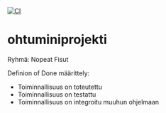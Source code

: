 [![CI](https://github.com/juhanikat/ohtuminiprojekti/actions/workflows/main.yml/badge.svg)](https://github.com/juhanikat/ohtuminiprojekti/actions/workflows/main.yml)

# ohtuminiprojekti
Ryhmä: Nopeat Fisut

Definion of Done määrittely:
- Toiminnallisuus on toteutettu
- Toiminnallisuus on testattu
- Toiminnallisuus on integroitu muuhun ohjelmaan
